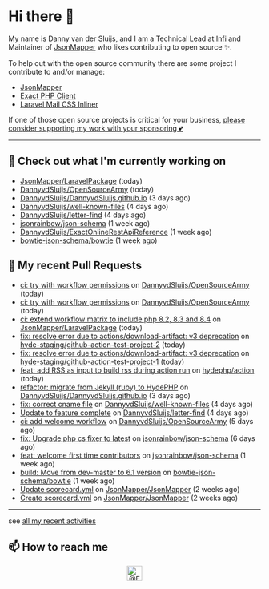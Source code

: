 # Hi there 👋



My name is Danny van der Sluijs, and I am a Technical Lead at [Infi](https://www.infi.nl) and Maintainer of [JsonMapper](https://jsonmapper.net) who likes contributing to open source ✨.

To help out with the open source community there are some project I contribute to and/or manage:
- [JsonMapper](https://github.com/JsonMapper/JsonMapper)
- [Exact PHP Client](https://github.com/picqer/exact-php-client)
- [Laravel Mail CSS Inliner](https://github.com/fedeisas/laravel-mail-css-inliner)

If one of those open source projects is critical for your business, [please consider supporting my work with your sponsoring 💕](https://github.com/sponsors/DannyvdSluijs)

---

## 🔭 Check out what I'm currently working on

- [JsonMapper/LaravelPackage](https://github.com/JsonMapper/LaravelPackage) (today)
- [DannyvdSluijs/OpenSourceArmy](https://github.com/DannyvdSluijs/OpenSourceArmy) (today)
- [DannyvdSluijs/DannyvdSluijs.github.io](https://github.com/DannyvdSluijs/DannyvdSluijs.github.io) (3 days ago)
- [DannyvdSluijs/well-known-files](https://github.com/DannyvdSluijs/well-known-files) (4 days ago)
- [DannyvdSluijs/letter-find](https://github.com/DannyvdSluijs/letter-find) (4 days ago)
- [jsonrainbow/json-schema](https://github.com/jsonrainbow/json-schema) (1 week ago)
- [DannyvdSluijs/ExactOnlineRestApiReference](https://github.com/DannyvdSluijs/ExactOnlineRestApiReference) (1 week ago)
- [bowtie-json-schema/bowtie](https://github.com/bowtie-json-schema/bowtie) (1 week ago)

## 🔨 My recent Pull Requests

- [ci: try with workflow permissions](https://github.com/DannyvdSluijs/OpenSourceArmy/pull/7) on [DannyvdSluijs/OpenSourceArmy](https://github.com/DannyvdSluijs/OpenSourceArmy) (today)
- [ci: try with workflow permissions](https://github.com/DannyvdSluijs/OpenSourceArmy/pull/4) on [DannyvdSluijs/OpenSourceArmy](https://github.com/DannyvdSluijs/OpenSourceArmy) (today)
- [ci: extend workflow matrix to include php 8.2, 8.3 and 8.4](https://github.com/JsonMapper/LaravelPackage/pull/24) on [JsonMapper/LaravelPackage](https://github.com/JsonMapper/LaravelPackage) (today)
- [fix: resolve error due to actions/download-artifact: v3 deprecation](https://github.com/hyde-staging/github-action-test-project-2/pull/1) on [hyde-staging/github-action-test-project-2](https://github.com/hyde-staging/github-action-test-project-2) (today)
- [fix: resolve error due to actions/download-artifact: v3 deprecation](https://github.com/hyde-staging/github-action-test-project-1/pull/1) on [hyde-staging/github-action-test-project-1](https://github.com/hyde-staging/github-action-test-project-1) (today)
- [feat: add RSS as input to build rss during action run](https://github.com/hydephp/action/pull/51) on [hydephp/action](https://github.com/hydephp/action) (today)
- [refactor: migrate from Jekyll (ruby) to HydePHP](https://github.com/DannyvdSluijs/DannyvdSluijs.github.io/pull/50) on [DannyvdSluijs/DannyvdSluijs.github.io](https://github.com/DannyvdSluijs/DannyvdSluijs.github.io) (3 days ago)
- [fix: correct cname file](https://github.com/DannyvdSluijs/well-known-files/pull/2) on [DannyvdSluijs/well-known-files](https://github.com/DannyvdSluijs/well-known-files) (4 days ago)
- [Update to feature complete](https://github.com/DannyvdSluijs/letter-find/pull/1) on [DannyvdSluijs/letter-find](https://github.com/DannyvdSluijs/letter-find) (4 days ago)
- [ci: add welcome workflow](https://github.com/DannyvdSluijs/OpenSourceArmy/pull/2) on [DannyvdSluijs/OpenSourceArmy](https://github.com/DannyvdSluijs/OpenSourceArmy) (5 days ago)
- [fix: Upgrade php cs fixer to latest](https://github.com/jsonrainbow/json-schema/pull/783) on [jsonrainbow/json-schema](https://github.com/jsonrainbow/json-schema) (6 days ago)
- [feat: welcome first time contributors](https://github.com/jsonrainbow/json-schema/pull/782) on [jsonrainbow/json-schema](https://github.com/jsonrainbow/json-schema) (1 week ago)
- [build: Move from dev-master to 6.1 version](https://github.com/bowtie-json-schema/bowtie/pull/1812) on [bowtie-json-schema/bowtie](https://github.com/bowtie-json-schema/bowtie) (1 week ago)
- [Update scorecard.yml](https://github.com/JsonMapper/JsonMapper/pull/191) on [JsonMapper/JsonMapper](https://github.com/JsonMapper/JsonMapper) (2 weeks ago)
- [Create scorecard.yml](https://github.com/JsonMapper/JsonMapper/pull/190) on [JsonMapper/JsonMapper](https://github.com/JsonMapper/JsonMapper) (2 weeks ago)

---

see [all my recent activities](https://DannyvdSluijs.github.io/recent-work.html)


## 📫 How to reach me

<p align="center">
    <a href="https://twitter.com/EchteDanny" target="blank"><img align="center" src="https://cdn.jsdelivr.net/npm/simple-icons@3.0.1/icons/twitter.svg" alt="@EchteDanny at twitter" height="30" width="30" /></a>
</p>